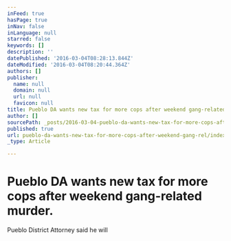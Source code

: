 ```yaml
---
inFeed: true
hasPage: true
inNav: false
inLanguage: null
starred: false
keywords: []
description: ''
datePublished: '2016-03-04T08:28:13.844Z'
dateModified: '2016-03-04T08:20:44.364Z'
authors: []
publisher:
  name: null
  domain: null
  url: null
  favicon: null
title: Pueblo DA wants new tax for more cops after weekend gang-related murder.
author: []
sourcePath: _posts/2016-03-04-pueblo-da-wants-new-tax-for-more-cops-after-weekend-gang-rel.md
published: true
url: pueblo-da-wants-new-tax-for-more-cops-after-weekend-gang-rel/index.html
_type: Article

---
```

# Pueblo DA wants new tax for more cops after weekend gang-related murder.

Pueblo District Attorney said he will